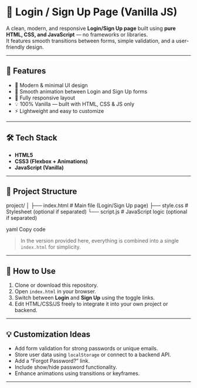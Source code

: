 # 🔐 Login / Sign Up Page (Vanilla JS)

A clean, modern, and responsive **Login/Sign Up page** built using **pure HTML, CSS, and JavaScript** — no frameworks or libraries.  
It features smooth transitions between forms, simple validation, and a user-friendly design.

---

## 🚀 Features

- 🌈 Modern & minimal UI design  
- 🔄 Smooth animation between Login and Sign Up forms  
- 📱 Fully responsive layout  
- 💡 100% Vanilla — built with HTML, CSS & JS only  
- ⚡ Lightweight and easy to customize  

---

## 🛠️ Tech Stack

- **HTML5**
- **CSS3 (Flexbox + Animations)**
- **JavaScript (Vanilla)**

---

## 📁 Project Structure

project/
│
├── index.html # Main file (Login/Sign Up page)
├── style.css # Stylesheet (optional if separated)
└── script.js # JavaScript logic (optional if separated)

yaml
Copy code

> In the version provided here, everything is combined into a single `index.html` for simplicity.

---

## 🧩 How to Use

1. Clone or download this repository.
2. Open `index.html` in your browser.
3. Switch between **Login** and **Sign Up** using the toggle links.
4. Edit HTML/CSS/JS freely to integrate it into your own project or backend.

---

## 💡 Customization Ideas

- Add form validation for strong passwords or unique emails.
- Store user data using `localStorage` or connect to a backend API.
- Add a “Forgot Password?” link.
- Include show/hide password functionality.
- Enhance animations using transitions or keyframes.

---

